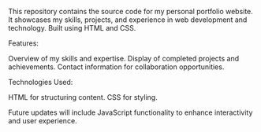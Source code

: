 This repository contains the source code for my personal portfolio website.
It showcases my skills, projects, and experience in web development and technology. 
Built using HTML and CSS.


Features:

Overview of my skills and expertise.
Display of completed projects and achievements.
Contact information for collaboration opportunities.


Technologies Used:

HTML for structuring content.
CSS for styling.

Future updates will include JavaScript functionality to enhance interactivity and user experience.
